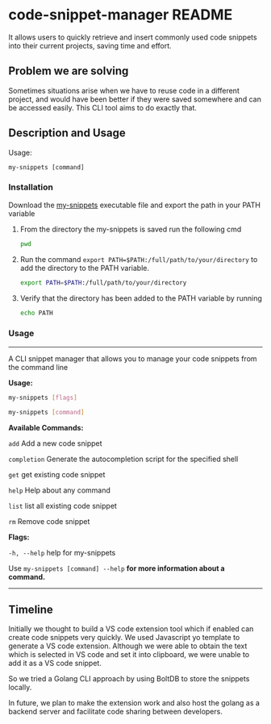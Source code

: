 # code-snippet-manager README

It allows users to quickly retrieve and insert commonly used code snippets into their current projects, saving time and effort.

## Problem we are solving

Sometimes situations arise when we have to reuse code in a different project, and would have been better if they were saved somewhere and can be accessed easily.
This CLI tool aims to do exactly that.

## Description and Usage

Usage:

```
my-snippets [command]
```


### Installation

Download the [my-snippets](CLI/my-snippets) executable file and export the path in your PATH variable


1. From the directory the my-snippets is saved run the following cmd

   ```bash
   pwd
   ```
2. Run the command `export PATH=$PATH:/full/path/to/your/directory` to add the directory to the PATH variable.
   ```bash
   export PATH=$PATH:/full/path/to/your/directory
   ```

3. Verify that the directory has been added to the PATH variable by running

   ```bash
   echo PATH
   ```

### **Usage**

---



A CLI snippet manager that allows you to manage your code snippets from the command line

**Usage:**

```bash
my-snippets [flags]
```

```bash
my-snippets [command]
```

**Available Commands:**

`add`        Add a new code snippet

`completion`  Generate the autocompletion script for the specified shell

`get`        get existing code snippet

`help`        Help about any command

`list`        list all existing code snippet

`rm`          Remove code snippet

**Flags:**

`-h, --help`   help for my-snippets

Use   `my-snippets [command] --help`  **for more information about a command.**

---

## Timeline

Initially we thought to build a VS code extension tool which if enabled can create code snippets very quickly. We used Javascript yo template to generate a VS code extension. Although we were able to obtain the text which is selected in VS code and set it into clipboard, we were unable to add it as a VS code snippet.

So we tried a Golang CLI approach by using BoltDB to store the snippets locally.

In future, we plan to make the extension work and also host the golang as a backend server and facilitate code sharing between developers.
